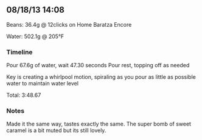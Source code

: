 ## 08/18/13 14:08 ##

Beans: 36.4g @ 12clicks on Home Baratza Encore 

Water: 502.1g @ 205°F

### Timeline ###

Pour 67.6g of water, wait 47.30  seconds
Pour rest, topping off as needed

Key is creating a whirlpool motion, spiraling as you pour as little as possible
water to maintain water level

Total: 3:48.67

### Notes ###

Made it the same way, tastes exactly the same. The super bomb of sweet caramel
is a bit muted but its still lovely.
